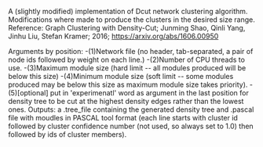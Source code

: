 A (slightly modified) implementation of Dcut network clustering algorithm. Modifications where made to produce the clusters in the desired size range.
Reference: Graph Clustering with Density-Cut; Junming Shao, Qinli Yang, Jinhu Liu, Stefan Kramer; 2016; https://arxiv.org/abs/1606.00950

Arguments by position:
-(1)Network file (no header, tab-separated, a pair of node ids followed by weight on each line.)
-(2)Number of CPU threads to use.
-(3)Maximum module size (hard limit --  all modules produced will be below this size)
-(4)Minimum module size (soft limit -- some modules produced may be below this size as maximum module size takes priority).
-(5)[optional] put in 'experimenatl' word as argument in the last position for density tree to be cut at the highest density edges rather than the lowest ones.
Outputs: a .tree_file containing the generated density tree and .pascal file with moudles in PASCAL tool format (each line starts with cluster id followed by cluster confidence number (not used, so always set to 1.0) then followed by ids of cluster members).
